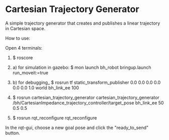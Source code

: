 # Cartesian Trajectory Generator

A simple trajectory generator that creates and publishes a linear trajectory in Cartesian space.

How to use:

Open 4 terminals:

1. $ roscore

2. a) for simulation in gazebo: $ mon launch bh_robot bringup.launch run_moveit:=true 
2. b) for debugging_ $ rosrun tf static_transform_publisher 0.0 0.0 0.0 0.0 0.0 0.0 1.0 world bh_link_ee 100 

3. $ rosrun cartesian_trajectory_generator cartesian_trajectory_generator /bh/CartesianImpedance_trajectory_controller/target_pose bh_link_ee 50 0.5 0.5

4. $ rosrun rqt_reconfigure rqt_reconfigure

In the rqt-gui, choose a new goal pose and click the "ready_to_send" button.
